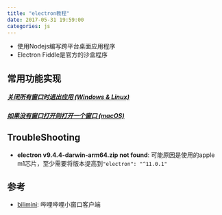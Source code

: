 ```yaml
---
title: "electron教程"
date: 2017-05-31 19:59:00
categories: js
---
```


- 使用Nodejs编写跨平台桌面应用程序
- Electron Fiddle是官方的沙盒程序

## 常用功能实现

##### [关闭所有窗口时退出应用 (Windows & Linux)](https://www.electronjs.org/zh/docs/latest/tutorial/quick-start#关闭所有窗口时退出应用-windows--linux)

##### [如果没有窗口打开则打开一个窗口 (macOS)](https://www.electronjs.org/zh/docs/latest/tutorial/quick-start#如果没有窗口打开则打开一个窗口-macos)



## TroubleShooting

- **electron v9.4.4-darwin-arm64.zip not found**: 可能原因是使用的apple m1芯片，至少需要将版本提高到`"electron": "^11.0.1"`

## 参考

- [bilimini](https://github.com/chitosai/bilimini): 哔哩哔哩小窗口客户端
